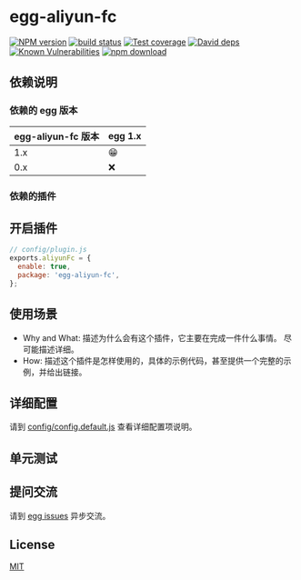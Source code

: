 # egg-aliyun-fc

[![NPM version][npm-image]][npm-url]
[![build status][travis-image]][travis-url]
[![Test coverage][codecov-image]][codecov-url]
[![David deps][david-image]][david-url]
[![Known Vulnerabilities][snyk-image]][snyk-url]
[![npm download][download-image]][download-url]

[npm-image]: https://img.shields.io/npm/v/egg-aliyun-fc.svg?style=flat-square
[npm-url]: https://npmjs.org/package/egg-aliyun-fc
[travis-image]: https://img.shields.io/travis/eggjs/egg-aliyun-fc.svg?style=flat-square
[travis-url]: https://travis-ci.org/eggjs/egg-aliyun-fc
[codecov-image]: https://img.shields.io/codecov/c/github/eggjs/egg-aliyun-fc.svg?style=flat-square
[codecov-url]: https://codecov.io/github/eggjs/egg-aliyun-fc?branch=master
[david-image]: https://img.shields.io/david/eggjs/egg-aliyun-fc.svg?style=flat-square
[david-url]: https://david-dm.org/eggjs/egg-aliyun-fc
[snyk-image]: https://snyk.io/test/npm/egg-aliyun-fc/badge.svg?style=flat-square
[snyk-url]: https://snyk.io/test/npm/egg-aliyun-fc
[download-image]: https://img.shields.io/npm/dm/egg-aliyun-fc.svg?style=flat-square
[download-url]: https://npmjs.org/package/egg-aliyun-fc

<!--
Description here.
-->

## 依赖说明

### 依赖的 egg 版本

egg-aliyun-fc 版本 | egg 1.x
--- | ---
1.x | 😁
0.x | ❌

### 依赖的插件
<!--

如果有依赖其它插件，请在这里特别说明。如

- security
- multipart

-->

## 开启插件

```js
// config/plugin.js
exports.aliyunFc = {
  enable: true,
  package: 'egg-aliyun-fc',
};
```

## 使用场景

- Why and What: 描述为什么会有这个插件，它主要在完成一件什么事情。
尽可能描述详细。
- How: 描述这个插件是怎样使用的，具体的示例代码，甚至提供一个完整的示例，并给出链接。

## 详细配置

请到 [config/config.default.js](config/config.default.js) 查看详细配置项说明。

## 单元测试

<!-- 描述如何在单元测试中使用此插件，例如 schedule 如何触发。无则省略。-->

## 提问交流

请到 [egg issues](https://github.com/eggjs/egg/issues) 异步交流。

## License

[MIT](LICENSE)
